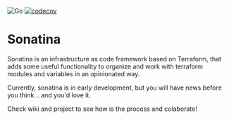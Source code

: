 ![Go](https://github.com/arodriguezdlc/sonatina/workflows/Go/badge.svg)
[![codecov](https://codecov.io/gh/arodriguezdlc/sonatina/branch/master/graph/badge.svg)](https://codecov.io/gh/arodriguezdlc/sonatina)

# Sonatina

Sonatina is an infrastructure as code framework based on Terraform, that adds some useful functionality to organize and work with terraform modules and variables in an opinionated way.

Currently, sonatina is in early development, but you will have news before you think... and you'd love it.

Check wiki and project to see how is the process and colaborate!
